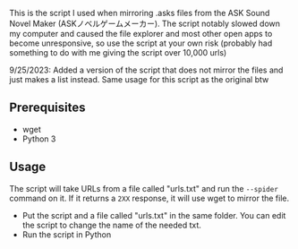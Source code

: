 This is the script I used when mirroring .asks files from the ASK Sound Novel Maker (ASKノベルゲームメーカー). The script notably slowed down my computer and caused the file explorer and most other open apps to become unresponsive, so use the script at your own risk (probably had something to do with me giving the script over 10,000 urls)

9/25/2023: Added a version of the script that does not mirror the files and just makes a list instead. Same usage for this script as the original btw

## Prerequisites
* wget
* Python 3

## Usage
The script will take URLs from a file called "urls.txt" and run the ``--spider`` command on it. If it returns a ``2XX`` response, it will use wget to mirror the file.
* Put the script and a file called "urls.txt" in the same folder. You can edit the script to change the name of the needed txt.
* Run the script in Python
